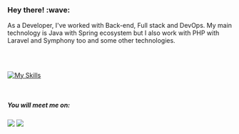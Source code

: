 <h3>Hey there! :wave: </h3>

<p> As a Developer, I've worked with Back-end, Full stack and DevOps. My main technology is Java with Spring ecosystem but I also work with PHP with Laravel and Symphony too and some other technologies. </p>

##
  
<div style="display: inline_block; border: grey 2px"><br>

  [![My Skills](https://skillicons.dev/icons?i=spring,java,gradle,aws,docker,linux,gcp,mysql,react,php,wordpress,git)](https://skillicons.dev)
 </div>

</br>
<div> 
  <h5> You will meet me on: </h5>
</div>

<div>
  <a href = "mailto:juniorfrancis91@gmail.com"><img src="https://img.shields.io/badge/-Gmail-%23333?style=for-the-badge&logo=gmail&logoColor=white" target="_blank"></a>
  <a href="https://www.linkedin.com/in/lkdantoniojunior/" target="_blank"><img src="https://img.shields.io/badge/-LinkedIn-%230077B5?style=for-the-badge&logo=linkedin&logoColor=white" target="_blank"></a> 
</div>


